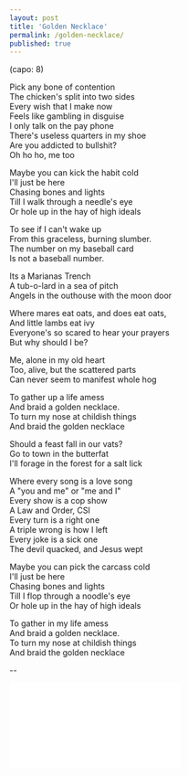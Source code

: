 ```yaml
---
layout: post
title: 'Golden Necklace'
permalink: /golden-necklace/
published: true
---
```


(capo: 8)

Pick any bone of contention  
The chicken's split into two sides  
Every wish that I make now  
Feels like gambling in disguise  
I only talk on the pay phone  
There's useless quarters in my shoe  
Are you addicted to bullshit?  
Oh ho ho, me too

Maybe you can kick the habit cold  
I'll just be here  
Chasing bones and lights  
Till I walk through a needle's eye  
Or hole up in the hay of high ideals

To see if I can't wake up  
From this graceless, burning slumber.  
The number on my baseball card  
Is not a baseball number.

Its a Marianas Trench  
A tub-o-lard in a sea of pitch  
Angels in the outhouse with the moon door

Where mares eat oats, and does eat oats,  
And little lambs eat ivy  
Everyone's so scared to hear your prayers  
But why should I be?

Me, alone in my old heart  
Too, alive, but the scattered parts  
Can never seem to manifest whole hog

To gather up a life amess  
And braid a golden necklace.  
To turn my nose at childish things  
And braid the golden necklace

Should a feast fall in our vats?  
Go to town in the butterfat  
I'll forage in the forest for a salt lick

Where every song is a love song  
A "you and me" or "me and I"  
Every show is a cop show  
A Law and Order, CSI  
Every turn is a right one  
A triple wrong is how I left  
Every joke is a sick one  
The devil quacked, and Jesus wept

Maybe you can pick the carcass cold  
I'll just be here  
Chasing bones and lights  
Till I flop through a noodle's eye  
Or hole up in the hay of high ideals

To gather in my life amess  
And braid a golden necklace.  
To turn my nose at childish things  
And braid the golden necklace

--

<iframe src="../assets/videos/2023-07-14-golden-necklace.mp4" frameborder="0" allowfullscreen sandbox></iframe>
